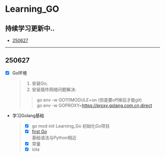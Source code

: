 # Learning_GO

## 持续学习更新中..
* [250627](#250627) 


---
## 250627 <a id="250627"> </a>
- [x] Go环境
    > 1. 安装Go;
    > 2. 安装插件网络问题解决: 
    >   >   go env -w GO111MODULE=on (但是要off掉后才能git) <br/>
    >   >   go env -w GOPROXY=https://proxy.golang.com.cn,direct

- 学习Golang基础
    > - [x] go mod init Learning_Go 初始化Go项目
    > - [x] [first Go](src/hello.go) <br/>
    > 基础语法与Python相近
    > - [x] 常量
    > - [x] iota